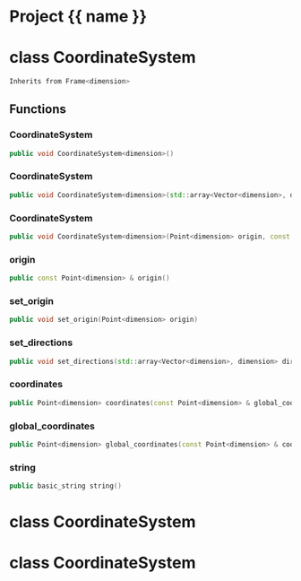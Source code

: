 <script setup>
import {useRoute} from 'vitepress'
const {path} = useRoute()
const tokens = path.split('/')
const words = tokens[2].split('-');
for (let i = 0; i < words.length; i++) {
    words[i] = words[i].charAt(0).toUpperCase() + words[i].slice(1);
    words[i] = words[i].replace('geode', 'Geode')
}
const name = words.join('-');
</script>
# Project {{ name }}

# class CoordinateSystem


```cpp
Inherits from Frame<dimension>
```



## Functions

### CoordinateSystem

```cpp
public void CoordinateSystem<dimension>()
```


### CoordinateSystem

```cpp
public void CoordinateSystem<dimension>(std::array<Vector<dimension>, dimension> directions, Point<dimension> origin)
```


### CoordinateSystem

```cpp
public void CoordinateSystem<dimension>(Point<dimension> origin, const std::array<Point<dimension>, dimension> & other_points)
```


### origin

```cpp
public const Point<dimension> & origin()
```


### set_origin

```cpp
public void set_origin(Point<dimension> origin)
```


### set_directions

```cpp
public void set_directions(std::array<Vector<dimension>, dimension> directions)
```


### coordinates

```cpp
public Point<dimension> coordinates(const Point<dimension> & global_coordinates)
```


### global_coordinates

```cpp
public Point<dimension> global_coordinates(const Point<dimension> & coordinates)
```


### string

```cpp
public basic_string string()
```




# class CoordinateSystem

# class CoordinateSystem

